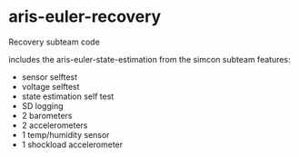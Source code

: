 # aris-euler-recovery
Recovery subteam code

includes the aris-euler-state-estimation from the simcon subteam
features:
  - sensor selftest
  - voltage selftest
  - state estimation self test
  - SD logging
  - 2 barometers
  - 2 accelerometers
  - 1 temp/humidity sensor
  - 1 shockload accelerometer
